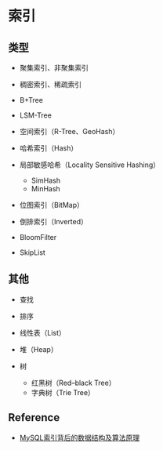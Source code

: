 # 索引

## 类型

- 聚集索引、非聚集索引
- 稠密索引、稀疏索引

- B+Tree
- LSM-Tree
- 空间索引（R-Tree、GeoHash）
- 哈希索引（Hash）
- 局部敏感哈希（Locality Sensitive Hashing）
    - SimHash
    - MinHash
- 位图索引（BitMap）
- 倒排索引（Inverted）
- BloomFilter
- SkipList

## 其他

- 查找
- 排序

- 线性表（List）
- 堆（Heap）
- 树
    - 红黑树（Red–black Tree）
    - 字典树（Trie Tree）

## Reference

- [MySQL索引背后的数据结构及算法原理](http://blog.codinglabs.org/articles/theory-of-mysql-index.html)